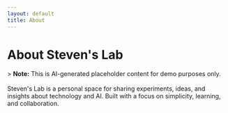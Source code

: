```yaml
---
layout: default
title: About
---
```


<div class="about-brief">
  <h1>About Steven's Lab</h1>
  <p>
    > <strong>Note:</strong> This is AI-generated placeholder content for demo purposes only.<br><br>
    Steven's Lab is a personal space for sharing experiments, ideas, and insights about technology and AI. Built with a focus on simplicity, learning, and collaboration.
  </p>
</div> 